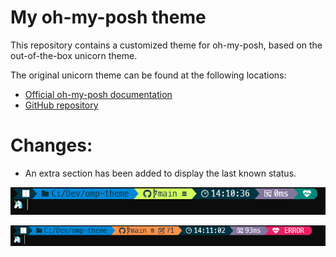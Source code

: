 # My oh-my-posh theme
This repository contains a customized theme for oh-my-posh, based on the out-of-the-box unicorn theme.

The original unicorn theme can be found at the following locations:
- [Official oh-my-posh documentation](https://ohmyposh.dev/docs/themes#unicorn)
- [GitHub repository](https://github.com/JanDeDobbeleer/oh-my-posh/blob/main/themes/unicorn.omp.json)


# Changes:
- An extra section has been added to display the last known status.

![OK](ok.PNG)

![Error](error.PNG)
